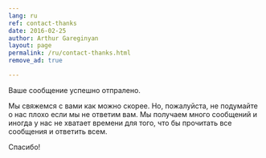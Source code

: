 ```yaml
---
lang: ru
ref: contact-thanks
date: 2016-02-25
author: Arthur Gareginyan
layout: page
permalink: /ru/contact-thanks.html
remove_ad: true

---
```


Ваше сообщение успешно отпралено.

Мы свяжемся с вами как можно скорее. Но, пожалуйста, не подумайте о нас плохо если мы не ответим вам. Мы получаем много сообщений и иногда у нас не хватает времени для того, что бы прочитать все сообщения и ответить всем.

Спасибо!
